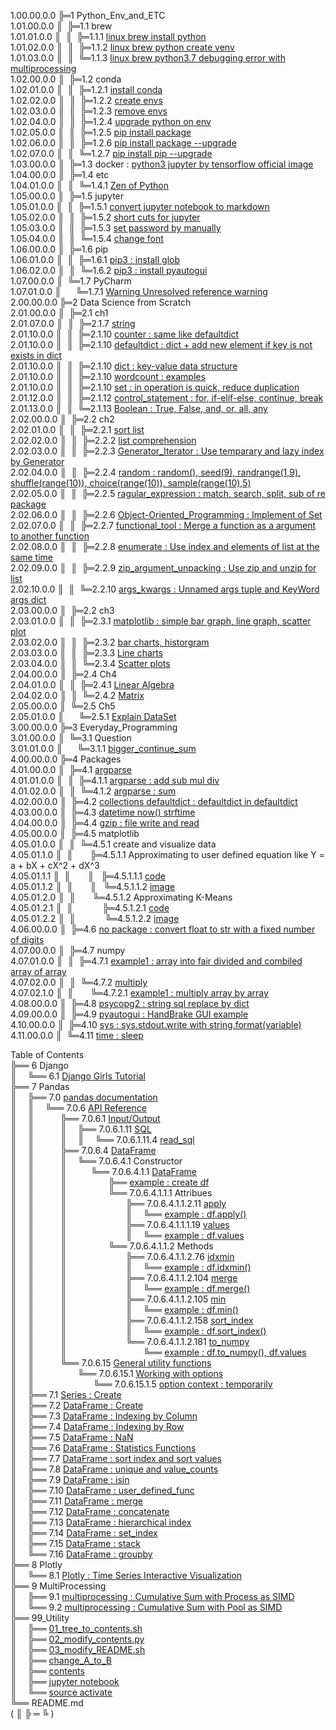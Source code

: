 1.00.00.0.0 ╠═1 Python_Env_and_ETC  
1.01.00.0.0 ║&nbsp;&nbsp;╠═1.1 brew  
1.01.01.0.0 ║&nbsp;&nbsp;║&nbsp;&nbsp;╠═1.1.1 [linux brew install python](01_Python_Env_and_ETC/01_brew/01_linux_brew_install_python.md)  
1.01.02.0.0 ║&nbsp;&nbsp;║&nbsp;&nbsp;╠═1.1.2 [linux brew python create venv](01_Python_Env_and_ETC/01_brew/02_linux_brew_python_create_env.md)  
1.01.03.0.0 ║&nbsp;&nbsp;║&nbsp;&nbsp;╚═1.1.3 [linux brew python3.7 debugging error with multiprocessing](01_Python_Env_and_ETC/01_brew/03_brew_python3.7_multiprocessing_error.md)  
1.02.00.0.0 ║&nbsp;&nbsp;╠═1.2 conda  
1.02.01.0.0 ║&nbsp;&nbsp;║&nbsp;&nbsp;╠═1.2.1 [install conda](01_Python_Env_and_ETC/02_conda/01_Install_anaconda.md)  
1.02.02.0.0 ║&nbsp;&nbsp;║&nbsp;&nbsp;╠═1.2.2 [create envs](01_Python_Env_and_ETC/02_conda/02_conda_create_envs.md)  
1.02.03.0.0 ║&nbsp;&nbsp;║&nbsp;&nbsp;╠═1.2.3 [remove envs](01_Python_Env_and_ETC/02_conda/03_conda_remove_envs.md)  
1.02.04.0.0 ║&nbsp;&nbsp;║&nbsp;&nbsp;╠═1.2.4 [upgrade python on env](01_Python_Env_and_ETC/02_conda/04_coda_env_upgrade_python.md)  
1.02.05.0.0 ║&nbsp;&nbsp;║&nbsp;&nbsp;╠═1.2.5 [pip install package](01_Python_Env_and_ETC/02_conda/05_pip_install_package.md)  
1.02.06.0.0 ║&nbsp;&nbsp;║&nbsp;&nbsp;╠═1.2.6 [pip install package --upgrade](01_Python_Env_and_ETC/02_conda/06_pip_install_package_upgrade.md)  
1.02.07.0.0 ║&nbsp;&nbsp;║&nbsp;&nbsp;╚═1.2.7 [pip install pip --upgrade](01_Python_Env_and_ETC/02_conda/07_pip_upgrade.md)  
1.03.00.0.0 ║&nbsp;&nbsp;╠═1.3 docker : [python3 jupyter by tensorflow official image](01_Python_Env_and_ETC/03_docker/tensorflow_image.md)  
1.04.00.0.0 ║&nbsp;&nbsp;╠═1.4 etc  
1.04.01.0.0 ║&nbsp;&nbsp;║&nbsp;&nbsp;╚═1.4.1 [Zen of Python](01_Python_Env_and_ETC/04_etc/02_Zen_of_Python_English_Korean.md)  
1.05.00.0.0 ║&nbsp;&nbsp;╠═1.5 jupyter  
1.05.01.0.0 ║&nbsp;&nbsp;║&nbsp;&nbsp;╠═1.5.1 [convert jupyter notebook to markdown](01_Python_Env_and_ETC/05_jupyter/01_convert_jupyter_notebook_to_markdown.md)  
1.05.02.0.0 ║&nbsp;&nbsp;║&nbsp;&nbsp;╠═1.5.2 [short cuts for jupyter](01_Python_Env_and_ETC/05_jupyter/02_Jupyter_notebook_shortcuts.md)  
1.05.03.0.0 ║&nbsp;&nbsp;║&nbsp;&nbsp;╠═1.5.3 [set password by manually](01_Python_Env_and_ETC/05_jupyter/03_jupyter_notebook_passwd.md)  
1.05.04.0.0 ║&nbsp;&nbsp;║&nbsp;&nbsp;╚═1.5.4 [change font](01_Python_Env_and_ETC/05_jupyter/04_change_font.md)  
1.06.00.0.0 ║&nbsp;&nbsp;╠═1.6 pip  
1.06.01.0.0 ║&nbsp;&nbsp;║&nbsp;&nbsp;╠═1.6.1 [pip3 : install glob](01_Python_Env_and_ETC/06_pip/01_pip3_install_glob3.md)  
1.06.02.0.0 ║&nbsp;&nbsp;║&nbsp;&nbsp;╚═1.6.2 [pip3 : install pyautogui](01_Python_Env_and_ETC/06_pip/02_pip3_install_pyautogui_python3_xlib.md)  
1.07.00.0.0 ║&nbsp;&nbsp;╚═1.7 PyCharm  
1.07.01.0.0 ║&nbsp;&nbsp;&nbsp;&nbsp;&nbsp;&nbsp;╚═1.7.1 [Warning Unresolved reference warning](01_Python_Env_and_ETC/07_PyCharm/01_unresolved_reference_warning.md)  
2.00.00.0.0 ╠═2 Data Science from Scratch  
2.01.00.0.0 ║&nbsp;&nbsp;╠═2.1 ch1  
2.01.07.0.0 ║&nbsp;&nbsp;║&nbsp;&nbsp;╠═2.1.7 [string](02_Data_Science_from_Scratch/02_Ch/02.01.07_string.md)  
2.01.10.0.0 ║&nbsp;&nbsp;║&nbsp;&nbsp;╠═2.1.10 [counter : same like defaultdict](02_Data_Science_from_Scratch/02_Ch/02.01.10_Counter.md)  
2.01.10.0.0 ║&nbsp;&nbsp;║&nbsp;&nbsp;╠═2.1.10 [defaultdict : dict + add new element if key is not exists in dict](02_Data_Science_from_Scratch/02_Ch/02.01.10_defaultdict.md)  
2.01.10.0.0 ║&nbsp;&nbsp;║&nbsp;&nbsp;╠═2.1.10 [dict : key-value data structure](02_Data_Science_from_Scratch/02_Ch/02.01.10_dict.md)  
2.01.10.0.0 ║&nbsp;&nbsp;║&nbsp;&nbsp;╠═2.1.10 [wordcount : examples](02_Data_Science_from_Scratch/02_Ch/02.01.10_wordcount_examples.md)  
2.01.10.0.0 ║&nbsp;&nbsp;║&nbsp;&nbsp;╠═2.1.10 [set : in operation is quick, reduce duplication](02_Data_Science_from_Scratch/02_Ch/02.01.11_set.md)  
2.01.12.0.0 ║&nbsp;&nbsp;║&nbsp;&nbsp;╠═2.1.12 [control_statement : for, if-elif-else, continue, break](02_Data_Science_from_Scratch/02_Ch/02.01.12_control_statement.md)  
2.01.13.0.0 ║&nbsp;&nbsp;║&nbsp;&nbsp;╚═2.1.13 [Boolean : True, False, and, or, all, any](02_Data_Science_from_Scratch/02_Ch/02.01.13_Boolean.md)  
2.02.00.0.0 ║&nbsp;&nbsp;╠═2.2 ch2  
2.02.01.0.0 ║&nbsp;&nbsp;║&nbsp;&nbsp;╠═2.2.1 [sort list](02_Data_Science_from_Scratch/02_Ch/02.02.01_sort.md)  
2.02.02.0.0 ║&nbsp;&nbsp;║&nbsp;&nbsp;╠═2.2.2 [list comprehension](02_Data_Science_from_Scratch/02_Ch/02.02.02_list_comprehension.md)  
2.02.03.0.0 ║&nbsp;&nbsp;║&nbsp;&nbsp;╠═2.2.3 [Generator_Iterator : Use temparary and lazy index by Generator](02_Data_Science_from_Scratch/02_Ch/02.02.03_Generator_Iterator.md)  
2.02.04.0.0 ║&nbsp;&nbsp;║&nbsp;&nbsp;╠═2.2.4 [random : random(), seed(9), randrange(1,9), shuffle(range(10)), choice(range(10)), sample(range(10),5)](02_Data_Science_from_Scratch/02_Ch/02.02.04_random_numbers.md)  
2.02.05.0.0 ║&nbsp;&nbsp;║&nbsp;&nbsp;╠═2.2.5 [ragular_expression : match, search, split, sub of re package](02_Data_Science_from_Scratch/02_Ch/02.02.05_regular_expression.md)  
2.02.06.0.0 ║&nbsp;&nbsp;║&nbsp;&nbsp;╠═2.2.6 [Object-Oriented_Programming : Implement of Set](02_Data_Science_from_Scratch/02_Ch/02.02.06_object-oriented_programming.md)  
2.02.07.0.0 ║&nbsp;&nbsp;║&nbsp;&nbsp;╠═2.2.7 [functional_tool : Merge a function as a argument to another function](02_Data_Science_from_Scratch/02_Ch/02.02.07_functional_tool.md)  
2.02.08.0.0 ║&nbsp;&nbsp;║&nbsp;&nbsp;╠═2.2.8 [enumerate : Use index and elements of list at the same time](02_Data_Science_from_Scratch/02_Ch/02.02.08_enumerate.md)  
2.02.09.0.0 ║&nbsp;&nbsp;║&nbsp;&nbsp;╠═2.2.9 [zip_argument_unpacking : Use zip and unzip for list](02_Data_Science_from_Scratch/02_Ch/02.02.09_zip_argument_unpacking.ipynb)  
2.02.10.0.0 ║&nbsp;&nbsp;║&nbsp;&nbsp;╚═2.2.10 [args_kwargs : Unnamed args tuple and KeyWord args dict](02_Data_Science_from_Scratch/02_Ch/02.02.10_args_kwargs.ipynb)  
2.03.00.0.0 ║&nbsp;&nbsp;╠═2.2 ch3  
2.03.01.0.0 ║&nbsp;&nbsp;║&nbsp;&nbsp;╠═2.3.1 [matplotlib : simple bar graph, line graph, scatter plot](02_Data_Science_from_Scratch/03_Ch/03.01_matplotlib.ipynb)  
2.03.02.0.0 ║&nbsp;&nbsp;║&nbsp;&nbsp;╠═2.3.2 [bar charts, historgram](02_Data_Science_from_Scratch/03_Ch/03.02_bar_charts.ipynb)  
2.03.03.0.0 ║&nbsp;&nbsp;║&nbsp;&nbsp;╠═2.3.3 [Line charts](02_Data_Science_from_Scratch/03_Ch/03.03_line_charts.ipynb)  
2.03.04.0.0 ║&nbsp;&nbsp;║&nbsp;&nbsp;╚═2.3.4 [Scatter plots](02_Data_Science_from_Scratch/03_Ch/03.04_scatter_plots.ipynb)  
2.04.00.0.0 ║&nbsp;&nbsp;╠═2.4 Ch4  
2.04.01.0.0 ║&nbsp;&nbsp;║&nbsp;&nbsp;╠═2.4.1 [Linear Algebra](02_Data_Science_from_Scratch/04_Ch/04.01_Linear_Algebra.ipynb)  
2.04.02.0.0 ║&nbsp;&nbsp;║&nbsp;&nbsp;╚═2.4.2 [Matrix](02_Data_Science_from_Scratch/04_Ch/04.02_Matrix.ipynb)  
2.05.00.0.0 ║&nbsp;&nbsp;╚═2.5 Ch5  
2.05.01.0.0 ║&nbsp;&nbsp;&nbsp;&nbsp;&nbsp;&nbsp;╚═2.5.1 [Explain DataSet](02_Data_Science_from_Scratch/05_Ch/05.01_Explain_DataSet.ipynb)  
3.00.00.0.0 ╠═3 Everyday_Programming  
3.01.00.0.0 ║&nbsp;&nbsp;╚═3.1 Question  
3.01.01.0.0 ║&nbsp;&nbsp;&nbsp;&nbsp;&nbsp;&nbsp;╚═3.1.1 [bigger_continue_sum](03_Everyday_Programming/01_Q/bigger_continue_sum.py)  
4.00.00.0.0 ╠═4 Packages  
4.01.00.0.0 ║&nbsp;&nbsp;╠═4.1 [argparse](https://docs.python.org/ko/3/howto/argparse.html)  
4.01.01.0.0 ║&nbsp;&nbsp;║&nbsp;&nbsp;╠═4.1.1 [argparse : add sub mul div](04_packages/01_argparse/calculation.py)  
4.01.02.0.0 ║&nbsp;&nbsp;║&nbsp;&nbsp;╚═4.1.2 [argparse : sum](04_packages/01_argparse/sum.py)  
4.02.00.0.0 ║&nbsp;&nbsp;╠═4.2 [collections defaultdict : defaultdict in defaultdict](04_packages/02_collections/01_defaultdict/01_dictionary_in_dictionary.py)  
4.03.00.0.0 ║&nbsp;&nbsp;╠═4.3 [datetime now() strftime](04_packages/03_datetime/01_datetime_now_strftime.py)  
4.04.00.0.0 ║&nbsp;&nbsp;╠═4.4 [gzip : file write and read](04_packages/04_gzip/01_gzip_write_read.py)  
4.05.00.0.0 ║&nbsp;&nbsp;╠═4.5 matplotlib  
4.05.01.0.0 ║&nbsp;&nbsp;║&nbsp;&nbsp;╚═4.5.1 create and visualize data  
4.05.01.1.0 ║&nbsp;&nbsp;║&nbsp;&nbsp;&nbsp;&nbsp;&nbsp;&nbsp;&nbsp;╠═4.5.1.1 Approximating to user defined equation like Y = a + bX + cX^2 + dX^3  
4.05.01.1.1 ║&nbsp;&nbsp;║&nbsp;&nbsp;&nbsp;&nbsp;&nbsp;&nbsp;&nbsp;║&nbsp;&nbsp;&nbsp;╠═4.5.1.1.1 [code](04_packages/05_matplotlib/01_create_and_visualize_data/01_Approximating_to_user_defiend_equation/01_approximating_to_user_defined_equation.py)  
4.05.01.1.2 ║&nbsp;&nbsp;║&nbsp;&nbsp;&nbsp;&nbsp;&nbsp;&nbsp;&nbsp;║&nbsp;&nbsp;&nbsp;╚═4.5.1.1.2 [image](04_packages/05_matplotlib/01_create_and_visualize_data/01_Approximating_to_user_defiend_equation/02_user_defined_equation_scatter_plot.png)  
4.05.01.2.0 ║&nbsp;&nbsp;║&nbsp;&nbsp;&nbsp;&nbsp;&nbsp;&nbsp;&nbsp;╚═4.5.1.2 Approximating K-Means  
4.05.01.2.1 ║&nbsp;&nbsp;║&nbsp;&nbsp;&nbsp;&nbsp;&nbsp;&nbsp;&nbsp;&nbsp;&nbsp;&nbsp;&nbsp;&nbsp;╠═4.5.1.2.1 [code](04_packages/05_matplotlib/01_create_and_visualize_data/02_Approximating_to_kmeans/01_approximating_to_kmeans.py)  
4.05.01.2.2 ║&nbsp;&nbsp;║&nbsp;&nbsp;&nbsp;&nbsp;&nbsp;&nbsp;&nbsp;&nbsp;&nbsp;&nbsp;&nbsp;&nbsp;╚═4.5.1.2.2 [image](04_packages/05_matplotlib/01_create_and_visualize_data/02_Approximating_to_kmeans/02_kmean_scatter_plot.png)  
4.06.00.0.0 ║&nbsp;&nbsp;╠═4.6 [no package : convert float to str with a fixed number of digits](04_packages/06_no_package/01_float_to_str_with_a_fixed_number_of_digits.ipynb)  
4.07.00.0.0 ║&nbsp;&nbsp;╠═4.7 numpy  
4.07.01.0.0 ║&nbsp;&nbsp;║&nbsp;&nbsp;╠═4.7.1 [example1 : array into fair divided and combiled array of array](04_packages/07_numpy/00_example/01_array_into_fair_divided_list_of_arrays.md)  
4.07.02.0.0 ║&nbsp;&nbsp;║&nbsp;&nbsp;╚═4.7.2 [multiply](https://docs.scipy.org/doc/numpy/reference/generated/numpy.multiply.html)  
4.07.02.1.0 ║&nbsp;&nbsp;║&nbsp;&nbsp;&nbsp;&nbsp;&nbsp;&nbsp;&nbsp;╚═4.7.2.1 [example1 : multiply array by array](04_packages/07_numpy/01_multiply/01_multiply_array_by_array.md)  
4.08.00.0.0 ║&nbsp;&nbsp;╠═4.8 [psycopg2 : string sql replace by dict](04_packages/08_psycopg2/01_replace_string_with_dictionary.py)  
4.09.00.0.0 ║&nbsp;&nbsp;╠═4.9 [pyautogui : HandBrake GUI example](04_packages/09_pyautogui/01_HandBrake_GUI_example.py)  
4.10.00.0.0 ║&nbsp;&nbsp;╠═4.10 [sys : sys.stdout.write with string.format(variable)](04_packages/10_sys/01_sys_stdout_write_with_string_format.py)  
4.11.00.0.0 ║&nbsp;&nbsp;╚═4.11 [time : sleep](04_packages/11_time/01_sleep.md)  

Table of Contents  
╠══ 6 Django  
║&ensp;&ensp;&nbsp;╚══ 6.1 [Django Girls Tutorial](06_Django/01_Django_Girls_Tutorial/memo.md)  
╠══ 7 Pandas  
║&ensp;&ensp;&nbsp;╠══ 7.0 [pandas documentation](https://pandas.pydata.org/pandas-docs/stable/index.html)  
║&ensp;&ensp;&nbsp;║&ensp;&ensp;&nbsp;╚══ 7.0.6 [API Reference](https://pandas.pydata.org/pandas-docs/stable/reference/index.html)  
║&ensp;&ensp;&nbsp;║&ensp;&ensp;&ensp;&ensp;&ensp;&ensp;╠══ 7.0.6.1 [Input/Output](https://pandas.pydata.org/pandas-docs/stable/reference/io.html#)  
║&ensp;&ensp;&nbsp;║&ensp;&ensp;&ensp;&ensp;&ensp;&ensp;║&ensp;&ensp;&nbsp;╠══ 7.0.6.1.11 [SQL](https://pandas.pydata.org/pandas-docs/stable/reference/io.html#sql)  
║&ensp;&ensp;&nbsp;║&ensp;&ensp;&ensp;&ensp;&ensp;&ensp;║&ensp;&ensp;&nbsp;║&ensp;&ensp;&nbsp;╚══ 7.0.6.1.11.4 [read_sql](07_Pandas/00_documentation/06_API_Reference/01_Input_Output/11_SQL/04_read_sql.md)  
║&ensp;&ensp;&nbsp;║&ensp;&ensp;&ensp;&ensp;&ensp;&ensp;╠══ 7.0.6.4 [DataFrame](https://pandas.pydata.org/pandas-docs/stable/reference/frame.html)  
║&ensp;&ensp;&nbsp;║&ensp;&ensp;&ensp;&ensp;&ensp;&ensp;║&ensp;&ensp;&nbsp;╚══ 7.0.6.4.1 Constructor   
║&ensp;&ensp;&nbsp;║&ensp;&ensp;&ensp;&ensp;&ensp;&ensp;║&ensp;&ensp;&nbsp;&ensp;&ensp;&ensp;╚══ 7.0.6.4.1.1 [DataFrame](https://pandas.pydata.org/pandas-docs/stable/reference/api/pandas.DataFrame.html#pandas.DataFrame)  
║&ensp;&ensp;&nbsp;║&ensp;&ensp;&ensp;&ensp;&ensp;&ensp;║&ensp;&ensp;&nbsp;&ensp;&ensp;&ensp;&ensp;&ensp;&emsp;╠══ [example : create df](07_Pandas/00_documentation/06_API_Reference/04_DataFrame/01_Constructor/01_DataFrame/00_DataFrame.md)  
║&ensp;&ensp;&nbsp;║&ensp;&ensp;&ensp;&ensp;&ensp;&ensp;║&ensp;&ensp;&nbsp;&ensp;&ensp;&ensp;&ensp;&ensp;&emsp;╚══ 7.0.6.4.1.1.1 Attribues  
║&ensp;&ensp;&nbsp;║&ensp;&ensp;&ensp;&ensp;&ensp;&ensp;║&ensp;&ensp;&nbsp;&ensp;&ensp;&ensp;&ensp;&ensp;&emsp;&ensp;&ensp;&emsp;╠══ 7.0.6.4.1.1.2.11 [apply](https://pandas.pydata.org/pandas-docs/stable/reference/api/pandas.DataFrame.apply.html#pandas.DataFrame.apply)  
║&ensp;&ensp;&nbsp;║&ensp;&ensp;&ensp;&ensp;&ensp;&ensp;║&ensp;&ensp;&nbsp;&ensp;&ensp;&ensp;&ensp;&ensp;&emsp;&ensp;&ensp;&emsp;║&ensp;&ensp;&nbsp;╚══ [example : df.apply()](07_Pandas/00_documentation/06_API_Reference/04_DataFrame/01_Constructor/01_DataFrame/02_Methods/011_apply/01_df.apply.ipynb)  
║&ensp;&ensp;&nbsp;║&ensp;&ensp;&ensp;&ensp;&ensp;&ensp;║&ensp;&ensp;&nbsp;&ensp;&ensp;&ensp;&ensp;&ensp;&emsp;&ensp;&ensp;&emsp;╠══ 7.0.6.4.1.1.1.19 [values](https://pandas.pydata.org/pandas-docs/stable/reference/api/pandas.DataFrame.values.html#pandas.DataFrame.values)  
║&ensp;&ensp;&nbsp;║&ensp;&ensp;&ensp;&ensp;&ensp;&ensp;║&ensp;&ensp;&nbsp;&ensp;&ensp;&ensp;&ensp;&ensp;&emsp;&ensp;&ensp;&emsp;║&ensp;&ensp;&nbsp;╚══ [example : df.values](07_Pandas/00_documentation/06_API_Reference/04_DataFrame/01_Constructor/01_DataFrame/01_Attributes/03_DataFrame.values.md)  
║&ensp;&ensp;&nbsp;║&ensp;&ensp;&ensp;&ensp;&ensp;&ensp;║&ensp;&ensp;&nbsp;&ensp;&ensp;&ensp;&ensp;&ensp;&emsp;╚══ 7.0.6.4.1.1.2 Methods  
║&ensp;&ensp;&nbsp;║&ensp;&ensp;&ensp;&ensp;&ensp;&ensp;║&ensp;&ensp;&nbsp;&ensp;&ensp;&ensp;&ensp;&ensp;&emsp;&ensp;&ensp;&emsp;╠══ 7.0.6.4.1.1.2.76 [idxmin](https://pandas.pydata.org/pandas-docs/stable/reference/api/pandas.DataFrame.idxmin.html#pandas.DataFrame.idxmin)  
║&ensp;&ensp;&nbsp;║&ensp;&ensp;&ensp;&ensp;&ensp;&ensp;║&ensp;&ensp;&nbsp;&ensp;&ensp;&ensp;&ensp;&ensp;&emsp;&ensp;&ensp;&emsp;║&ensp;&ensp;&nbsp;╚══ [example : df.idxmin()](07_Pandas/00_documentation/06_API_Reference/04_DataFrame/01_Constructor/01_DataFrame/02_Methods/076_idxmin/01_df.idxmin.ipynb)  
║&ensp;&ensp;&nbsp;║&ensp;&ensp;&ensp;&ensp;&ensp;&ensp;║&ensp;&ensp;&nbsp;&ensp;&ensp;&ensp;&ensp;&ensp;&emsp;&ensp;&ensp;&emsp;╠══ 7.0.6.4.1.1.2.104 [merge](https://pandas.pydata.org/pandas-docs/stable/reference/api/pandas.DataFrame.merge.html#pandas.DataFrame.merge)  
║&ensp;&ensp;&nbsp;║&ensp;&ensp;&ensp;&ensp;&ensp;&ensp;║&ensp;&ensp;&nbsp;&ensp;&ensp;&ensp;&ensp;&ensp;&emsp;&ensp;&ensp;&emsp;║&ensp;&ensp;&nbsp;╚══ [example : df.merge()](07_Pandas/00_documentation/06_API_Reference/04_DataFrame/01_Constructor/01_DataFrame/02_Methods/104_merge/01_df.merge.ipynb)  
║&ensp;&ensp;&nbsp;║&ensp;&ensp;&ensp;&ensp;&ensp;&ensp;║&ensp;&ensp;&nbsp;&ensp;&ensp;&ensp;&ensp;&ensp;&emsp;&ensp;&ensp;&emsp;╠══ 7.0.6.4.1.1.2.105 [min](https://pandas.pydata.org/pandas-docs/stable/reference/api/pandas.DataFrame.min.html#pandas.DataFrame.min)  
║&ensp;&ensp;&nbsp;║&ensp;&ensp;&ensp;&ensp;&ensp;&ensp;║&ensp;&ensp;&nbsp;&ensp;&ensp;&ensp;&ensp;&ensp;&emsp;&ensp;&ensp;&emsp;║&ensp;&ensp;&nbsp;╚══ [example : df.min()](07_Pandas/00_documentation/06_API_Reference/04_DataFrame/01_Constructor/01_DataFrame/02_Methods/105_min/01_df.min.ipynb)  
║&ensp;&ensp;&nbsp;║&ensp;&ensp;&ensp;&ensp;&ensp;&ensp;║&ensp;&ensp;&nbsp;&ensp;&ensp;&ensp;&ensp;&ensp;&emsp;&ensp;&ensp;&emsp;╠══ 7.0.6.4.1.1.2.158 [sort_index](https://pandas.pydata.org/pandas-docs/stable/reference/api/pandas.DataFrame.sort_index.html#pandas.DataFrame.sort_index)  
║&ensp;&ensp;&nbsp;║&ensp;&ensp;&ensp;&ensp;&ensp;&ensp;║&ensp;&ensp;&nbsp;&ensp;&ensp;&ensp;&ensp;&ensp;&emsp;&ensp;&ensp;&emsp;║&ensp;&ensp;&nbsp;╚══ [example : df.sort_index()](07_Pandas/00_documentation/06_API_Reference/04_DataFrame/01_Constructor/01_DataFrame/02_Methods/158_sort_idx/01_df.sort_index.ipynb)  
║&ensp;&ensp;&nbsp;║&ensp;&ensp;&ensp;&ensp;&ensp;&ensp;║&ensp;&ensp;&nbsp;&ensp;&ensp;&ensp;&ensp;&ensp;&emsp;&ensp;&ensp;&emsp;╚══ 7.0.6.4.1.1.2.181 [to_numpy](https://pandas.pydata.org/pandas-docs/stable/reference/api/pandas.DataFrame.to_numpy.html#pandas.DataFrame.to_numpy)  
║&ensp;&ensp;&nbsp;║&ensp;&ensp;&ensp;&ensp;&ensp;&ensp;║&ensp;&ensp;&nbsp;&ensp;&ensp;&ensp;&ensp;&ensp;&emsp;&ensp;&ensp;&emsp;&ensp;&ensp;&emsp;╚══ [example : df.to_numpy(), df.values](07_Pandas/00_documentation/06_API_Reference/04_DataFrame/01_Constructor/01_DataFrame/02_Methods/181_to_numpy/01_df.to_numpy.md)  
║&ensp;&ensp;&nbsp;║&ensp;&ensp;&ensp;&ensp;&ensp;&ensp;╚══ 7.0.6.15 [General utility functions](https://pandas.pydata.org/pandas-docs/stable/reference/general_utility_functions.html)  
║&ensp;&ensp;&nbsp;║&ensp;&ensp;&ensp;&ensp;&ensp;&ensp;&ensp;&ensp;&emsp;╚══ 7.0.6.15.1 [Working with options](https://pandas.pydata.org/pandas-docs/stable/reference/general_utility_functions.html#working-with-options)  
║&ensp;&ensp;&nbsp;║&ensp;&ensp;&ensp;&ensp;&ensp;&ensp;&ensp;&ensp;&ensp;&ensp;&ensp;&ensp;&ensp;&nbsp;╚══ 7.0.6.15.1.5 [option context : temporarily](07_Pandas/00_documentation/06_API_Reference/15_General_utility_functions/01_Working_with_options/05_option_context.md)  
║&ensp;&ensp;&nbsp;╠══ 7.1 [Series : Create](07_Pandas/01_Tutorial/01_Series_Create.ipynb)  
║&ensp;&ensp;&nbsp;╠══ 7.2 [DataFrame : Create](07_Pandas/01_Tutorial/02_DataFrame_Create.ipynb)  
║&ensp;&ensp;&nbsp;╠══ 7.3 [DataFrame : Indexing by Column](07_Pandas/01_Tutorial/03_DataFrame_Indexing_by_column.ipynb)  
║&ensp;&ensp;&nbsp;╠══ 7.4 [DataFrame : Indexing by Row](07_Pandas/01_Tutorial/04_DataFrame_Indexing_by_row.ipynb)  
║&ensp;&ensp;&nbsp;╠══ 7.5 [DataFrame : NaN](07_Pandas/01_Tutorial/05_DataFrame_NaN.ipynb)  
║&ensp;&ensp;&nbsp;╠══ 7.6 [DataFrame : Statistics Functions](07_Pandas/01_Tutorial/06_DataFrame_statistics_function.ipynb)  
║&ensp;&ensp;&nbsp;╠══ 7.7 [DataFrame : sort index and sort values](07_Pandas/01_Tutorial/07_DataFrame_sort_index_and_sort_values.ipynb)  
║&ensp;&ensp;&nbsp;╠══ 7.8 [DataFrame : unique and value_counts](07_Pandas/01_Tutorial/08_unique_value_counts.ipynb)  
║&ensp;&ensp;&nbsp;╠══ 7.9 [DataFrame : isin](07_Pandas/01_Tutorial/09_isin.ipynb)  
║&ensp;&ensp;&nbsp;╠══ 7.10 [DataFrame : user_defined_func](07_Pandas/01_Tutorial/10_user_defined_func.ipynb)  
║&ensp;&ensp;&nbsp;╠══ 7.11 [DataFrame : merge](07_Pandas/01_Tutorial/11_df_merge.ipynb)  
║&ensp;&ensp;&nbsp;╠══ 7.12 [DataFrame : concatenate](07_Pandas/01_Tutorial/12_df_concatenate.ipynb)  
║&ensp;&ensp;&nbsp;╠══ 7.13 [DataFrame : hierarchical index](07_Pandas/01_Tutorial/13_df_hierarchical_index.ipynb)  
║&ensp;&ensp;&nbsp;╠══ 7.14 [DataFrame : set_index](07_Pandas/01_Tutorial/14_df_set_index.ipynb)  
║&ensp;&ensp;&nbsp;╠══ 7.15 [DataFrame : stack](07_Pandas/01_Tutorial/15_df_stack.ipynb)  
║&ensp;&ensp;&nbsp;╚══ 7.16 [DataFrame : groupby](07_Pandas/01_Tutorial/17_series_df_groupby.ipynb)  
╠══ 8 Plotly  
║&ensp;&ensp;&nbsp;╚══ 8.1 [Plotly : Time Series Interactive Visualization](08_Plotly/01_plotly-time-series.ipynb)  
╠══ 9 MultiProcessing  
║&ensp;&ensp;&nbsp;╠══ 9.1 [multiprocessing : Cumulative Sum with Process as SIMD](09_MultiProcessing/01_cumsum_SIMD_multiprocessing_Process.ipynb)  
║&ensp;&ensp;&nbsp;╚══ 9.2 [multiprocessing : Cumulative Sum with Pool as SIMD](09_MultiProcessing/02_cumsum_SIMD_multiprocessing_Pool.ipynb)  
╠══ 99_Utility  
║&ensp;&ensp;&nbsp;╠══ [01_tree_to_contents.sh](99_Utility/01_tree_to_contents.sh)  
║&ensp;&ensp;&nbsp;╠══ [02_modify_contents.py](99_Utility/02_modify_contents.py)  
║&ensp;&ensp;&nbsp;╠══ [03_modify_README.sh](99_Utility/03_modify_number_of_file_on_README.sh)  
║&ensp;&ensp;&nbsp;╠══ [change_A_to_B](99_Utility/change_A_to_B.txt)  
║&ensp;&ensp;&nbsp;╠══ [contents](99_Utility/contents.txt)  
║&ensp;&ensp;&nbsp;╠══ [jupyter notebook](99_Utility/jn_jupyter_notebook.sh)  
║&ensp;&ensp;&nbsp;╚══ [source activate](99_Utility/sa_source_activate.sh)  
╚══ README.md  
( ║ ╠ ═ ╚ )  

